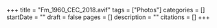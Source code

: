 +++
title = "Fm_1960_CEC_2018.avif"
tags = ["Photos"]
categories = []
startDate = ""
draft = false
pages = []
description = ""
citations = []
+++
